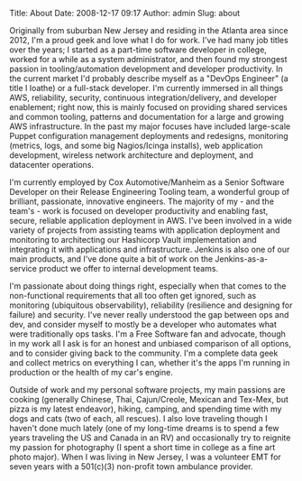 Title: About
Date: 2008-12-17 09:17
Author: admin
Slug: about

Originally from suburban New Jersey and residing in the Atlanta area since 2012, I'm a proud geek and love what I do for work. I've had many job titles over the years; I started as a part-time software developer in college, worked for a while as a system administrator, and then found my strongest passion in tooling/automation development and developer productivity. In the current market I'd probably describe myself as a "DevOps Engineer" (a title I loathe) or a full-stack developer. I'm currently immersed in all things AWS, reliability, security, continuous integration/delivery, and developer enablement; right now, this is mainly focused on providing shared services and common tooling, patterns and documentation for a large and growing AWS infrastructure. In the past my major focuses have included large-scale Puppet configuration management deployments and redesigns, monitoring (metrics, logs, and some big Nagios/Icinga installs), web application development, wireless network architecture and deployment, and datacenter operations.

I'm currently employed by Cox Automotive/Manheim as a Senior Software Developer on their Release Engineering Tooling team, a wonderful group of brilliant, passionate, innovative engineers. The majority of my - and the team's - work is focused on developer productivity and enabling fast, secure, reliable application deployment in AWS. I've been involved in a wide variety of projects from assisting teams with application deployment and monitoring to architecting our Hashicorp Vault implementation and integrating it with applications and infrastructure. Jenkins is also one of our main products, and I've done quite a bit of work on the Jenkins-as-a-service product we offer to internal development teams.

I'm passionate about doing things right, especially when that comes to the non-functional requirements that all too often get ignored, such as monitoring (ubiquitous observability), reliability (resilience and designing for failure) and security. I've never really understood the gap between ops and dev, and consider myself to mostly be a developer who automates what were traditionally ops tasks. I'm a Free Software fan and advocate, though in my work all I ask is for an honest and unbiased comparison of all options, and to consider giving back to the community. I'm a complete data geek and collect metrics on everything I can, whether it's the apps I'm running in production or the health of my car's engine.

Outside of work and my personal software projects, my main passions are cooking (generally Chinese, Thai, Cajun/Creole, Mexican and Tex-Mex, but pizza is my latest endeavor), hiking, camping, and spending time with my dogs and cats (two of each, all rescues). I also love traveling though I haven't done much lately (one of my long-time dreams is to spend a few years traveling the US and Canada in an RV) and occasionally try to reignite my passion for photography (I spent a short time in college as a fine art photo major). When I was living in New Jersey, I was a volunteer EMT for seven years with a 501(c)(3) non-profit town ambulance provider.
